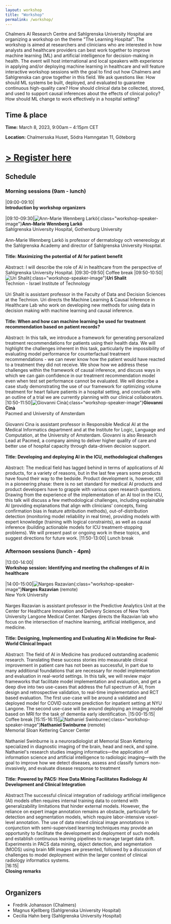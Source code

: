 ```yaml
---
layout: workshop
title: "Workshop"
permalink: /workshop/
---
```


Chalmers AI Research Centre and Sahlgrenska University Hospital are organizing a workshop on the theme "The Learning Hospital". The workshop is aimed at researchers and clinicians who are interested in how analysts and healthcare providers can best work together to improve machine learning (ML) and artificial intelligence for decision-making in health. The event will host international and local speakers with experience in applying and/or deploying machine learning in healthcare and will feature interactive workshop sessions with the goal to find out how Chalmers and Sahlgrenska can grow together in this field. We ask questions like: How should ML systems be built, deployed, and evaluated to guarantee continuous high-quality care? How should clinical data be collected, stored, and used to support causal inferences about the effects of clinical policy? How should ML change to work effectively in a hospital setting?

## Time & place

**Time:** March 8, 2023, 9:00am – 4:15pm CET

**Location:** Chalmersska Huset, Södra Hamngatan 11, Göteborg

# **[> Register here](https://ui.ungpd.com/Surveys/e3558142-78c1-4737-8a1c-09964dbdfd61)**

## Schedule

### Morning sessions (9am - lunch)

|09:00-09:10|<br/>**Introduction by workshop organizers**<br/><br/>
|09:10-09:30|![Ann-Marie Wennberg Larkö](/assets/workshop/annmarie.png){:class="workshop-speaker-image"}**Ann-Marie Wennberg Larkö** <br/>Sahlgrenska University Hospital, Gothenburg University<br/><br/>Ann-Marie Wennberg Larkö is professor of dermatology och venereology at the Sahlgrenska Academy and director of Sahlgrenska University Hospital.<br/><br/>**Title: Maximizing the potential of AI for patient benefit**<br/><br/>Abstract: I will describe the role of AI in healthcare from the perspective of Sahlgrenska University Hospital.
|09:30-09:50| Coffee break
|09:50-10:50|![Uri Shalit](/assets/workshop/uri.jpeg){:class="workshop-speaker-image"}**Uri Shalit** <br/>Technion -  Israel Institute of Technology <br/><br/>Uri Shalit is assistant professor in the Faculty of Data and Decision Sciences at the Technion. Uri directs the Machine Learning & Causal Inference in Healthcare Lab who work on developing new methods for using data in decision making with machine learning and causal inference.  <br/><br/>**Title: When and how can machine learning be used for treatment recommendation based on patient records?**<br/><br/> Abstract: In this talk, we introduce a framework for generating personalized treatment recommendations for patients using their health data. We will highlight the challenges inherent in this task, particularly the impossibility of evaluating model performance for counterfactual treatment recommendations - we can never know how the patient would have reacted to a treatment they did not receive. We show how we address these challenges within the framework of causal inference, and discuss ways in which we can gain confidence in our treatment recommendation model even when test set performance cannot be evaluated. We will describe a case study demonstrating the use of our framework for optimizing volume treatment for heart failure patients in a hospital setting, and conclude with an outline of a trial we are currently planning with our clinical collaborators.
|10:50-11:50|![Giovanni Cinà](/assets/workshop/giovanni.jpg){:class="workshop-speaker-image"}**Giovanni Cinà** <br/>Pacmed and University of Amsterdam<br/><br/>Giovanni Cina is assistant professor in Responsible Medical AI at the Medical Informatics department and at the Institute for Logic, Language and Computation, at the University of Amsterdam. Giovanni is also Research Lead at Pacmed, a company aiming to deliver higher quality of care and better use of hospital capacity through data-driven decision support.<br/><br/>**Title: Developing and deploying AI in the ICU, methodological challenges**<br/><br/>Abstract: The medical field has lagged behind in terms of applications of AI products, for a variety of reasons, but in the last few years some products have found their way to the bedside. Product development is, however, still in a pioneering phase: there is no set standard for medical AI products and product developers have to grapple with various open research questions. Drawing from the experience of the implementation of an AI tool in the ICU, this talk will discuss a few methodological challenges, including explainable AI (providing explanations that align with clinicians’ concepts, fixing confirmation bias in feature attribution methods), out-of-distribution detection (monitoring model reliability in real time), providing models with expert knowledge (training with logical constraints), as well as causal inference (building actionable models for ICU treatment-stopping problems). We will present past or ongoing work in these topics, and suggest directions for future work.
|11:50-13:00| Lunch break


### Afternoon sessions (lunch - 4pm)

|13:00-14:00|<br/>**Workshop session: Identifying and meeting the challenges of AI in healthcare**<br/><br/>
|14:00-15:00|![Narges Razavian](/assets/workshop/narges.jpeg){:class="workshop-speaker-image"}**Narges Razavian** (remote) <br/>New York University<br/><br/>Narges Razavian is assistant professor in the Predictive Analytics Unit at the Center for Healthcare Innovation and Delivery Sciences of New York University Langone Medical Center. Narges directs the Razavian lab who focus on the intersection of machine learning, artificial intelligence, and medicine.<br/><br/>**Title: Designing, Implementing and Evaluating AI in Medicine for Real-World Clinical Impact**<br/><br/>Abstract:  The field of AI in Medicine has produced outstanding academic research. Translating these success stories into measurable clinical improvement in patient care has not been as successful, in part due to many additional foundations that are necessary for model implementation and evaluation in real-world settings. In this talk, we will review major frameworks that facilitate model implementation and evaluation, and get a deep dive into two use-cases that address the full spectrum of AI, from design and retrospective validation, to real-time implementation and RCT based evaluation. The first use-case will be around a validated and deployed model for COVID outcome prediction for inpatient setting at NYU Langone. The second use-case will be around deploying an imaging model based on MRI for the task of dementia early identification.
|15:00-15:15| Coffee break
|15:15-16:15|![Nathaniel Swinburne](/assets/workshop/nate.jpeg){:class="workshop-speaker-image"}**Nathaniel Swinburne** (remote) <br/>Memorial Sloan Kettering Cancer Center<br/><br/>Nathaniel Swinburne is a neuroradiologist at Memorial Sloan Kettering specialized in diagnostic imaging of the brain, head and neck, and spine. Nathaniel's research studies imaging informatics—the application of information science and artificial intelligence to radiologic imaging—with the goal to improve how we detect diseases, assess and classify tumors non-invasively, and evaluate disease response to treatment<br/><br/>**Title: Powered by PACS: How Data Mining Facilitates Radiology AI Development and Clinical Integration**<br/><br/>Abstract:The successful clinical integration of radiology artificial intelligence (AI) models often requires internal training data to contend with generalizability limitations that hinder external models.  However, the reliance on expert image annotation remains an obstacle, particularly for detection and segmentation models, which require labor-intensive voxel-level annotation.  The use of data mined clinical image annotations in conjunction with semi-supervised learning techniques may provide an opportunity to facilitate the development and deployment of such models and establish continuous learning pipelines to manage target data drift.  Experiments in PACS data mining, object detection, and segmentation (MODS) using brain MR images are presented, followed by a discussion of challenges to model deployment within the larger context of clinical radiology informatics systems.   
|16:15|<br/>**Closing remarks**<br/><br/>


## Organizers

* Fredrik Johansson (Chalmers)
* Magnus Kjellberg (Sahlgrenska University Hospital)
* Cecilia Hahn berg (Sahlgrenska University Hospital)
